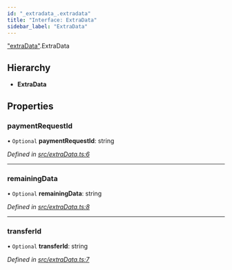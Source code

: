 ```yaml
---
id: "_extradata_.extradata"
title: "Interface: ExtraData"
sidebar_label: "ExtraData"
---
```


["extraData"](../modules/_extradata_.md).ExtraData

## Hierarchy

* **ExtraData**

## Properties

### paymentRequestId

• `Optional` **paymentRequestId**: string

*Defined in [src/extraData.ts:6](https://github.com/trustlines-protocol/clientlib/blob/4830efe/src/extraData.ts#L6)*

___

### remainingData

• `Optional` **remainingData**: string

*Defined in [src/extraData.ts:8](https://github.com/trustlines-protocol/clientlib/blob/4830efe/src/extraData.ts#L8)*

___

### transferId

• `Optional` **transferId**: string

*Defined in [src/extraData.ts:7](https://github.com/trustlines-protocol/clientlib/blob/4830efe/src/extraData.ts#L7)*
